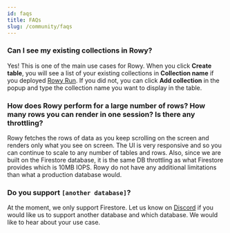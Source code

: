 ```yaml
---
id: faqs
title: FAQs
slug: /community/faqs
---
```


### Can I see my existing collections in Rowy?

Yes! This is one of the main use cases for Rowy. When you click **Create
table**, you will see a list of your existing collections in **Collection name**
if you deployed [Rowy Run](../rowy-run/overview.mdx). If you did not, you can
click **Add collection** in the popup and type the collection name you want to
display in the table.

### How does Rowy perform for a large number of rows? How many rows you can render in one session? Is there any throttling?

Rowy fetches the rows of data as you keep scrolling on the screen and renders
only what you see on screen. The UI is very responsive and so you can continue
to scale to any number of tables and rows. Also, since we are built on the
Firestore database, it is the same DB throttling as what Firestore provides
which is 10MB IOPS. Rowy do not have any additional limitations than what a
production database would.

### Do you support `[another database]`?

At the moment, we only support Firestore. Let us know on
[Discord](https://discord.com/invite/B8yAD5PDX4) if you would like us to support
another database and which database. We would like to hear about your use case.
